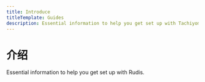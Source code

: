 ```yaml
---
title: Introduce
titleTemplate: Guides
description: Essential information to help you get set up with Tachiyomi.
---
```


# 介绍

Essential information to help you get set up with Rudis.